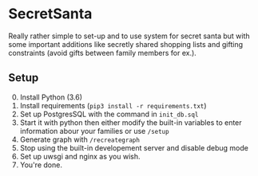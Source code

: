 # SecretSanta
Really rather simple to set-up and to use system for secret santa but with some important additions like secretly shared
shopping lists and gifting constraints (avoid gifts between family members for ex.).

## Setup
0. Install Python (3.6)
1. Install requirements (`pip3 install -r requirements.txt`)
2. Set up PostgresSQL with the command in `init_db.sql`
2. Start it with python then either modify the built-in variables to enter information abour your families or use `/setup`
3. Generate graph with `/recreategraph`
4. Stop using the built-in developement server and disable debug mode
5. Set up uwsgi and nginx as you wish.
6. You're done.